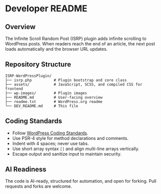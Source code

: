 # Developer README

## Overview
The Infinite Scroll Random Post (ISRP) plugin adds infinite scrolling to WordPress posts. When readers reach the end of an article, the next post loads automatically and the browser URL updates.

## Repository Structure
```
ISRP-WordPressPlugin/
├── isrp.php          # Plugin bootstrap and core class
├── assets/           # JavaScript, SCSS, and compiled CSS for frontend
├── wp-images/        # Plugin images
├── README.md         # User-facing overview
├── readme.txt        # WordPress.org readme
└── DEV_README.md     # This file
```

## Coding Standards
- Follow [WordPress Coding Standards](https://developer.wordpress.org/coding-standards/wordpress-coding-standards/).
- Use PSR-4 style for method declarations and comments.
- Indent with 4 spaces; never use tabs.
- Use short array syntax `[]` and align multi-line arrays vertically.
- Escape output and sanitize input to maintain security.

## AI Readiness
The code is AI-ready, structured for automation, and open for forking. Pull requests and forks are welcome.
